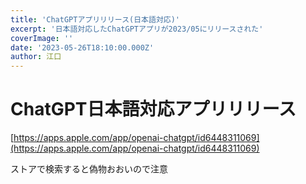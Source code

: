 ```yaml
---
title: 'ChatGPTアプリリリース(日本語対応)'
excerpt: '日本語対応したChatGPTアプリが2023/05にリリースされた'
coverImage: ''
date: '2023-05-26T18:10:00.000Z'
author: 江口
---
```


# ChatGPT日本語対応アプリリリース

[https://apps.apple.com/app/openai-chatgpt/id6448311069](https://apps.apple.com/app/openai-chatgpt/id6448311069)

ストアで検索すると偽物おおいので注意
